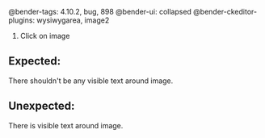 @bender-tags: 4.10.2, bug, 898
@bender-ui: collapsed
@bender-ckeditor-plugins: wysiwygarea, image2

1. Click on image

## Expected:

There shouldn't be any visible text around image.

## Unexpected:

There is visible text around image.
